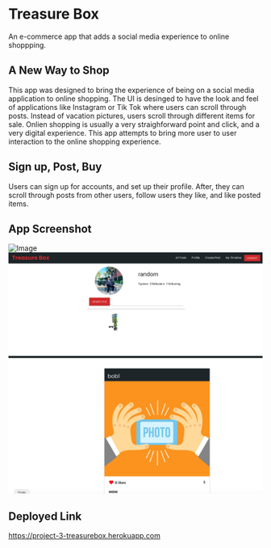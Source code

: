 # Treasure Box
An e-commerce app that adds a social media experience to online shoppping.

## A New Way to Shop
This app was designed to bring the experience of being on a social media application to online shopping.
The UI is desinged to have the look and feel of applications like Instagram or Tik  Tok where users  can scroll through posts.
Instead of vacation pictures, users scroll through different items for sale. 
Onlien shopping is usually a very straighforward point and click, and a very digital experience. This app attempts to bring more user to user interaction to the online shopping experience.

## Sign up, Post, Buy
Users can sign up for accounts, and set up their profile.
After, they can scroll through posts from other users, follow users they like, and like posted items.

## App Screenshot
![Image](screenshot1.png)
![Image](screenshot2.png)
![Image](screenshot3.png)


## Deployed Link
https://project-3-treasurebox.herokuapp.com
